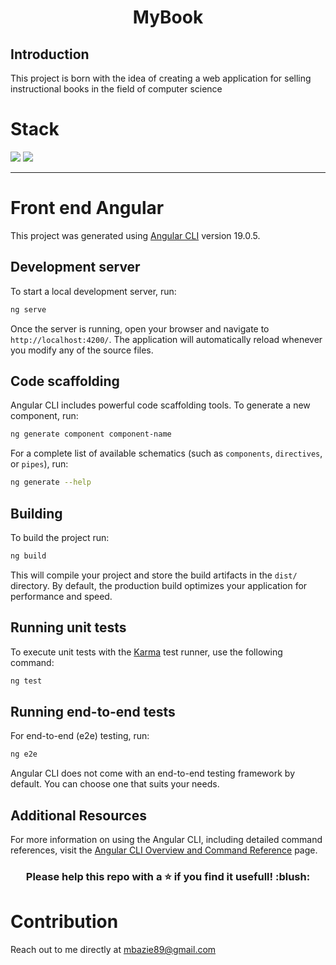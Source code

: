 <h1 align="center">MyBook</h1>

<h2>Introduction</h2>

<p>This project is born with the idea of creating a web application for selling instructional books in the field of computer science</p>

<h1>Stack</h1>

![](https://img.shields.io/badge/spring_boot-✓-blue.svg)
![](https://img.shields.io/badge/mysql-✓-blue.svg)

***

<h1>Front end Angular</h1>

This project was generated using [Angular CLI](https://github.com/angular/angular-cli) version 19.0.5.

## Development server

To start a local development server, run:

```bash
ng serve
```

Once the server is running, open your browser and navigate to `http://localhost:4200/`. The application will automatically reload whenever you modify any of the source files.

## Code scaffolding

Angular CLI includes powerful code scaffolding tools. To generate a new component, run:

```bash
ng generate component component-name
```

For a complete list of available schematics (such as `components`, `directives`, or `pipes`), run:

```bash
ng generate --help
```

## Building

To build the project run:

```bash
ng build
```

This will compile your project and store the build artifacts in the `dist/` directory. By default, the production build optimizes your application for performance and speed.

## Running unit tests

To execute unit tests with the [Karma](https://karma-runner.github.io) test runner, use the following command:

```bash
ng test
```

## Running end-to-end tests

For end-to-end (e2e) testing, run:

```bash
ng e2e
```

Angular CLI does not come with an end-to-end testing framework by default. You can choose one that suits your needs.

## Additional Resources

For more information on using the Angular CLI, including detailed command references, visit the [Angular CLI Overview and Command Reference](https://angular.dev/tools/cli) page.


<h3 align="center">Please help this repo with a ⭐ if you find it usefull! :blush:</h3>

<h1>Contribution</h1>

Reach out to me directly at <mbazie89@gmail.com>